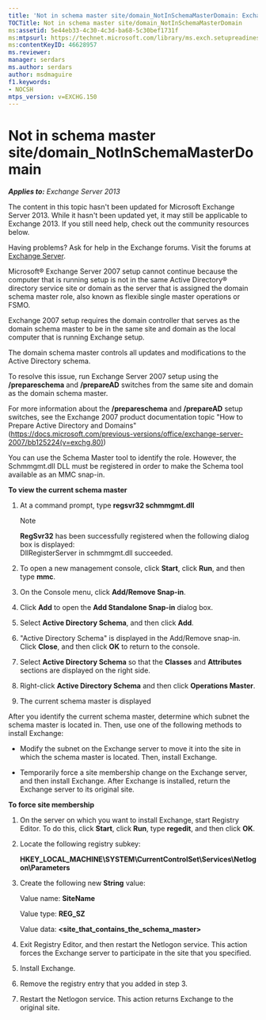 ```yaml
---
title: 'Not in schema master site/domain_NotInSchemaMasterDomain: Exchange 2013 Help'
TOCTitle: Not in schema master site/domain_NotInSchemaMasterDomain
ms:assetid: 5e44eb33-4c30-4c3d-ba68-5c30bef1731f
ms:mtpsurl: https://technet.microsoft.com/library/ms.exch.setupreadiness.notinschemamasterdomain(v=EXCHG.150)
ms:contentKeyID: 46628957
ms.reviewer: 
manager: serdars
ms.author: serdars
author: msdmaguire
f1.keywords:
- NOCSH
mtps_version: v=EXCHG.150
---
```


# Not in schema master site/domain\_NotInSchemaMasterDomain

_**Applies to:** Exchange Server 2013_

The content in this topic hasn't been updated for Microsoft Exchange Server 2013. While it hasn't been updated yet, it may still be applicable to Exchange 2013. If you still need help, check out the community resources below.

Having problems? Ask for help in the Exchange forums. Visit the forums at [Exchange Server](https://social.technet.microsoft.com/forums/office/home?category=exchangeserver).

Microsoft® Exchange Server 2007 setup cannot continue because the computer that is running setup is not in the same Active Directory® directory service site or domain as the server that is assigned the domain schema master role, also known as flexible single master operations or FSMO.

Exchange 2007 setup requires the domain controller that serves as the domain schema master to be in the same site and domain as the local computer that is running Exchange setup.

The domain schema master controls all updates and modifications to the Active Directory schema.

To resolve this issue, run Exchange Server 2007 setup using the **/prepareschema** and **/prepareAD** switches from the same site and domain as the domain schema master.

For more information about the **/prepareschema** and **/prepareAD** setup switches, see the Exchange 2007 product documentation topic "How to Prepare Active Directory and Domains" (<https://docs.microsoft.com/previous-versions/office/exchange-server-2007/bb125224(v=exchg.80)>)

You can use the Schema Master tool to identify the role. However, the Schmmgmt.dll DLL must be registered in order to make the Schema tool available as an MMC snap-in.

**To view the current schema master**

1. At a command prompt, type **regsvr32 schmmgmt.dll**

    > [!NOTE]
    > <STRONG>RegSvr32</STRONG> has been successfully registered when the following dialog box is displayed:<BR>DllRegisterServer in schmmgmt.dll succeeded.

2. To open a new management console, click **Start**, click **Run**, and then type **mmc**.

3. On the Console menu, click **Add/Remove Snap-in**.

4. Click **Add** to open the **Add Standalone Snap-in** dialog box.

5. Select **Active Directory Schema**, and then click **Add**.

6. "Active Directory Schema" is displayed in the Add/Remove snap-in. Click **Close**, and then click **OK** to return to the console.

7. Select **Active Directory Schema** so that the **Classes** and **Attributes** sections are displayed on the right side.

8. Right-click **Active Directory Schema** and then click **Operations Master**.

9. The current schema master is displayed

After you identify the current schema master, determine which subnet the schema master is located in. Then, use one of the following methods to install Exchange:

  - Modify the subnet on the Exchange server to move it into the site in which the schema master is located. Then, install Exchange.

  - Temporarily force a site membership change on the Exchange server, and then install Exchange. After Exchange is installed, return the Exchange server to its original site.

**To force site membership**

1. On the server on which you want to install Exchange, start Registry Editor. To do this, click **Start**, click **Run**, type **regedit**, and then click **OK**.

2. Locate the following registry subkey:

    **HKEY\_LOCAL\_MACHINE\\SYSTEM\\CurrentControlSet\\Services\\Netlogon\\Parameters**

3. Create the following new **String** value:

    Value name: **SiteName**

    Value type: **REG\_SZ**

    Value data: **\<site\_that\_contains\_the\_schema\_master\>**

4. Exit Registry Editor, and then restart the Netlogon service. This action forces the Exchange server to participate in the site that you specified.

5. Install Exchange.

6. Remove the registry entry that you added in step 3.

7. Restart the Netlogon service. This action returns Exchange to the original site.
